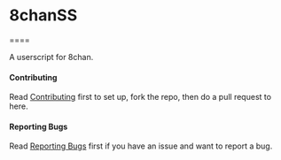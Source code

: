 # 8chanSS
====

A userscript for 8chan.


#### Contributing
Read [Contributing](https://codeberg.org/omelet/8chanSS/src/branch/main/CONTRIBUTING.md#development--contribution) first to set up, fork the repo, then do a pull request to here.

#### Reporting Bugs

Read [Reporting Bugs](https://codeberg.org/omelet/8chanSS/src/branch/main/CONTRIBUTING.md#reporting-bugs-and-suggestions) first if you have an issue and want to report a bug.